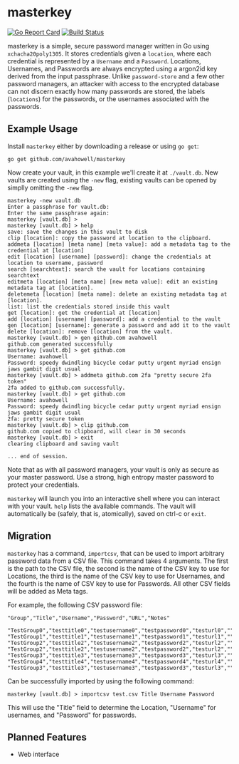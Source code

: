 # masterkey
[![Go Report Card](https://goreportcard.com/badge/github.com/avahowell/masterkey)](https://goreportcard.com/report/github.com/avahowell/masterkey)
[![Build Status](https://travis-ci.org/avahowell/masterkey.svg?branch=master)](https://travis-ci.org/avahowell/masterkey)

masterkey is a simple, secure password manager written in Go using `xchacha20poly1305`. It stores credentials given a `location`, where each credential is represented by a `Username` and a `Password`. Locations, Usernames, and Passwords are always encrypted using a argon2id key derived from the input passphrase. Unlike `password-store` and a few other password managers, an attacker with access to the encrypted database can not discern exactly how many passwords are stored, the labels (`locations`) for the passwords, or the usernames associated with the passwords.

## Example Usage

Install `masterkey` either by downloading a release or using `go get`:

`go get github.com/avahowell/masterkey`

Now create your vault, in this example we'll create it at `./vault.db`. New vaults are created using the `-new` flag, existing vaults can be opened by simplly omitting the `-new` flag.

```
masterkey -new vault.db
Enter a passphrase for vault.db:
Enter the same passphrase again:
masterkey [vault.db] >
masterkey [vault.db] > help
save: save the changes in this vault to disk
clip [location]: copy the password at location to the clipboard.
addmeta [location] [meta name] [meta value]: add a metadata tag to the credential at [location]
edit [location] [username] [password]: change the credentials at location to username, password
search [searchtext]: search the vault for locations containing searchtext
editmeta [location] [meta name] [new meta value]: edit an existing metadata tag at [location].
deletemeta [location] [meta name]: delete an existing metadata tag at [location].
list: list the credentials stored inside this vault
get [location]: get the credential at [location]
add [location] [username] [password]: add a credential to the vault
gen [location] [username]: generate a password and add it to the vault
delete [location]: remove [location] from the vault.
masterkey [vault.db] > gen github.com avahowell
github.com generated successfully
masterkey [vault.db] > get github.com
Username: avahowell
Password: speedy dwindling bicycle cedar putty urgent myriad ensign jaws gambit digit usual
masterkey [vault.db] > addmeta github.com 2fa "pretty secure 2fa token"
2fa added to github.com successfully.
masterkey [vault.db] > get github.com
Username: avahowell
Password: speedy dwindling bicycle cedar putty urgent myriad ensign jaws gambit digit usual
2fa: pretty secure token
masterkey [vault.db] > clip github.com
github.com copied to clipboard, will clear in 30 seconds
masterkey [vault.db] > exit
clearing clipboard and saving vault

... end of session.
```

Note that as with all password managers, your vault is only as secure as your master password. Use a strong, high entropy master password to protect your credentials.

`masterkey` will launch you into an interactive shell where you can interact with your vault. `help` lists the available commands. The vault will automatically be (safely, that is, atomically), saved on ctrl-c or `exit`.


## Migration

`masterkey` has a command, `importcsv`, that can be used to import arbitrary password data from a CSV file. This command takes 4 arguments. The first is the path to the CSV file, the second is the name of the CSV key to use for Locations, the third is the name of the CSV key to use for Usernames, and the fourth is the name of CSV key to use for Passwords. All other CSV fields will be added as Meta tags.

For example, the following CSV password file:
```csv
"Group","Title","Username","Password","URL","Notes"

"TestGroup0","testtitle0","testusername0","testpassword0","testurl0",""
"TestGroup1","testtitle1","testusername1","testpassword1","testurl1",""
"TestGroup2","testtitle2","testusername2","testpassword2","testurl2",""
"TestGroup2","testtitle2","testusername2","testpassword2","testurl2",""
"TestGroup3","testtitle3","testusername3","testpassword3","testurl3",""
"TestGroup4","testtitle4","testusername4","testpassword4","testurl4",""
"TestGroup3","testtitle3","testusername3","testpassword3","testurl3",""
```

Can be successfully imported by using the following command:

```
masterkey [vault.db] > importcsv test.csv Title Username Password
```

This will use the "Title" field to determine the Location, "Username" for usernames, and "Password" for passwords.

## Planned Features

- Web interface
